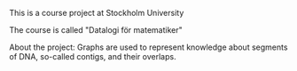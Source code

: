 This is a course project at Stockholm University

The course is called "Datalogi för matematiker"

About the project: Graphs are used to represent knowledge about segments of DNA, so-called contigs, and their overlaps.
